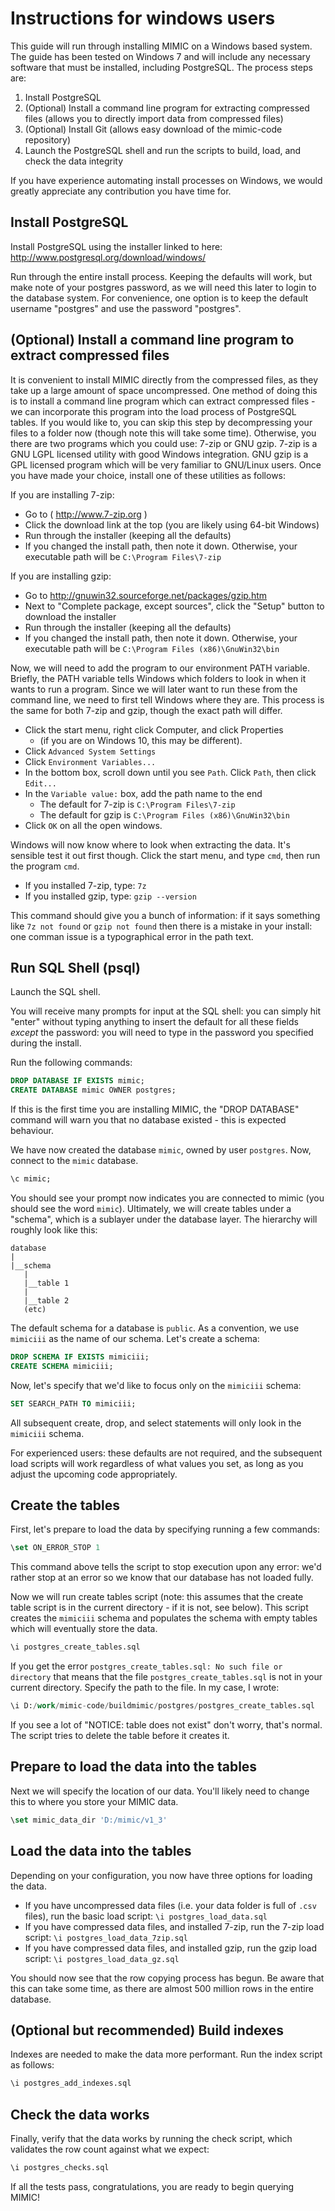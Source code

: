 # Instructions for windows users

This guide will run through installing MIMIC on a Windows based system. The guide has been tested on Windows 7 and will include any necessary software that must be installed, including PostgreSQL. The process steps are:

1. Install PostgreSQL
2. (Optional) Install a command line program for extracting compressed files (allows you to directly import data from compressed files)
3. (Optional) Install Git (allows easy download of the mimic-code repository)
4. Launch the PostgreSQL shell and run the scripts to build, load, and check the data integrity

If you have experience automating install processes on Windows, we would greatly appreciate any contribution you have time for.

## Install PostgreSQL

Install PostgreSQL using the installer linked to here:
http://www.postgresql.org/download/windows/

Run through the entire install process. Keeping the defaults will work, but make note of your postgres password, as we will need this later to login to the database system. For convenience, one option is to keep the default username "postgres" and use the password "postgres".

## (Optional) Install a command line program to extract compressed files

It is convenient to install MIMIC directly from the compressed files, as they take up a large amount of space uncompressed. One method of doing this is to install a command line program which can extract compressed files - we can incorporate this program into the load process of PostgreSQL tables. If you would like to, you can skip this step by decompressing your files to a folder now (though note this will take some time).
Otherwise, you there are two programs which you could use: 7-zip or GNU gzip. 7-zip is a GNU LGPL licensed utility with good Windows integration. GNU gzip is a GPL licensed program which will be very familiar to GNU/Linux users. Once you have made your choice, install one of these utilities as follows:

If you are installing 7-zip:

* Go to ( http://www.7-zip.org )
* Click the download link at the top (you are likely using 64-bit Windows)
* Run through the installer (keeping all the defaults)
* If you changed the install path, then note it down. Otherwise, your executable path will be `C:\Program Files\7-zip`

If you are installing gzip:

* Go to http://gnuwin32.sourceforge.net/packages/gzip.htm
* Next to "Complete package, except sources", click the "Setup" button to download the installer
* Run through the installer (keeping all the defaults)
* If you changed the install path, then note it down. Otherwise, your executable path will be `C:\Program Files (x86)\GnuWin32\bin`

Now, we will need to add the program to our environment PATH variable. Briefly, the PATH variable tells Windows which folders to look in when it wants to run a program. Since we will later want to run these from the command line, we need to first tell Windows where they are. This process is the same for both 7-zip and gzip, though the exact path will differ.

* Click the start menu, right click Computer, and click Properties
    * (if you are on Windows 10, this may be different).
* Click `Advanced System Settings`
* Click `Environment Variables...`
* In the bottom box, scroll down until you see `Path`. Click `Path`, then click `Edit...`
* In the `Variable value:` box, add the path name to the end
    * The default for 7-zip is `C:\Program Files\7-zip`
    * The default for gzip is `C:\Program Files (x86)\GnuWin32\bin`
* Click `OK` on all the open windows.

Windows will now know where to look when extracting the data. It's sensible test it out first though. Click the start menu, and type `cmd`, then run the program `cmd`.

* If you installed 7-zip, type: `7z`
* If you installed gzip, type: `gzip --version`

This command should give you a bunch of information: if it says something like `7z not found` or `gzip not found` then there is a mistake in your install: one comman issue is a typographical error in the path text.



## Run SQL Shell (psql)

Launch the SQL shell.


You will receive many prompts for input at the SQL shell: you can simply hit "enter" without typing anything to insert the default for all these fields *except* the password: you will need to type in the password you specified during the install.

Run the following commands:

```sql
DROP DATABASE IF EXISTS mimic;
CREATE DATABASE mimic OWNER postgres;
```

If this is the first time you are installing MIMIC, the "DROP DATABASE" command will warn you that no database existed - this is expected behaviour.

We have now created the database `mimic`, owned by user `postgres`.
Now, connect to the `mimic` database.

```sql
\c mimic;
```

You should see your prompt now indicates you are connected to mimic (you should see the word `mimic`).
Ultimately, we will create tables under a "schema", which is a sublayer under the database layer. The hierarchy will roughly look like this:

    database
    |
    |__schema
       |
       |__table 1
       |
       |__table 2
       (etc)

The default schema for a database is `public`.
As a convention, we use `mimiciii` as the name of our schema. Let's create a schema:

```sql
DROP SCHEMA IF EXISTS mimiciii;
CREATE SCHEMA mimiciii;
```

Now, let's specify that we'd like to focus only on the `mimiciii` schema:

```sql
SET SEARCH_PATH TO mimiciii;
```

All subsequent create, drop, and select statements will only look in the `mimiciii` schema.

For experienced users: these defaults are not required, and the subsequent load scripts will work regardless of what values you set, as long as you adjust the upcoming code appropriately.

## Create the tables

First, let's prepare to load the data by specifying running a few commands:

```sql
\set ON_ERROR_STOP 1
```

This command above tells the script to stop execution upon any error: we'd rather stop at an error so we know that our database has not loaded fully.

Now we will run create tables script (note: this assumes that the create table script is in the current directory - if it is not, see below). This script creates the `mimiciii` schema and populates the schema with empty tables which will eventually store the data.

```sql
\i postgres_create_tables.sql
```

If you get the error `postgres_create_tables.sql: No such file or directory` that means that the file `postgres_create_tables.sql` is not in your current directory. Specify the path to the file. In my case, I wrote:

```sql
\i D:/work/mimic-code/buildmimic/postgres/postgres_create_tables.sql
```

If you see a lot of "NOTICE: table does not exist" don't worry, that's normal. The script tries to delete the table before it creates it.

## Prepare to load the data into the tables

Next we will specify the location of our data. You'll likely need to change this to where you store your MIMIC data.

```sql
\set mimic_data_dir 'D:/mimic/v1_3'
```

## Load the data into the tables

Depending on your configuration, you now have three options for loading the data.

* If you have uncompressed data files (i.e. your data folder is full of `.csv` files), run the basic load script: `\i postgres_load_data.sql`
* If you have compressed data files, and installed 7-zip, run the 7-zip load script: `\i postgres_load_data_7zip.sql`
* If you have compressed data files, and installed gzip, run the gzip load script: `\i postgres_load_data_gz.sql`

You should now see that the row copying process has begun. Be aware that this can take some time, as there are almost 500 million rows in the entire database.

## (Optional but recommended) Build indexes

Indexes are needed to make the data more performant. Run the index script as follows:

```sql
\i postgres_add_indexes.sql
```

## Check the data works

Finally, verify that the data works by running the check script, which validates the row count against what we expect:

```sql
\i postgres_checks.sql
```

If all the tests pass, congratulations, you are ready to begin querying MIMIC!
